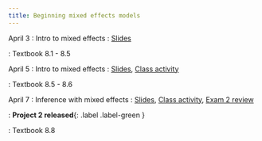 ```yaml
---
title: Beginning mixed effects models
---
```


April 3
: Intro to mixed effects
  : [Slides](https://sta214-s23.github.io/slides/lecture_28.pdf)

: Textbook 8.1 - 8.5

April 5
: Intro to mixed effects
  : [Slides](https://sta214-s23.github.io/slides/lecture_29.pdf), [Class activity](https://sta214-s23.github.io/class_activities/ca_lecture_29.html)

: Textbook 8.5 - 8.6

April 7
: Inference with mixed effects
  : [Slides](https://sta214-s23.github.io/slides/lecture_30.pdf), [Class activity](https://sta214-s23.github.io/class_activities/ca_lecture_30.html), [Exam 2 review](https://sta214-s23.github.io/class_activities/exam_2_review.html)

: **Project 2 released**{: .label .label-green }

: Textbook 8.8

